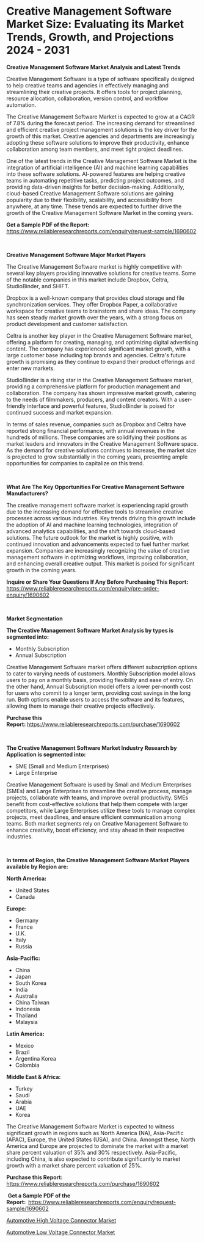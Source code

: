<p><h1>Creative Management Software Market Size: Evaluating its Market Trends, Growth, and Projections 2024 - 2031</h1></p><p><strong>Creative Management Software Market Analysis and Latest Trends</strong></p>
<p><p>Creative Management Software is a type of software specifically designed to help creative teams and agencies in effectively managing and streamlining their creative projects. It offers tools for project planning, resource allocation, collaboration, version control, and workflow automation.</p><p>The Creative Management Software Market is expected to grow at a CAGR of 7.8% during the forecast period. The increasing demand for streamlined and efficient creative project management solutions is the key driver for the growth of this market. Creative agencies and departments are increasingly adopting these software solutions to improve their productivity, enhance collaboration among team members, and meet tight project deadlines.</p><p>One of the latest trends in the Creative Management Software Market is the integration of artificial intelligence (AI) and machine learning capabilities into these software solutions. AI-powered features are helping creative teams in automating repetitive tasks, predicting project outcomes, and providing data-driven insights for better decision-making. Additionally, cloud-based Creative Management Software solutions are gaining popularity due to their flexibility, scalability, and accessibility from anywhere, at any time. These trends are expected to further drive the growth of the Creative Management Software Market in the coming years.</p></p>
<p><strong>Get a Sample PDF of the Report:&nbsp;</strong> <a href="https://www.reliableresearchreports.com/enquiry/request-sample/1690602">https://www.reliableresearchreports.com/enquiry/request-sample/1690602</a></p>
<p>&nbsp;</p>
<p><strong>Creative Management Software Major Market Players</strong></p>
<p><p>The Creative Management Software market is highly competitive with several key players providing innovative solutions for creative teams. Some of the notable companies in this market include Dropbox, Celtra, StudioBinder, and SHIFT.</p><p>Dropbox is a well-known company that provides cloud storage and file synchronization services. They offer Dropbox Paper, a collaborative workspace for creative teams to brainstorm and share ideas. The company has seen steady market growth over the years, with a strong focus on product development and customer satisfaction.</p><p>Celtra is another key player in the Creative Management Software market, offering a platform for creating, managing, and optimizing digital advertising content. The company has experienced significant market growth, with a large customer base including top brands and agencies. Celtra's future growth is promising as they continue to expand their product offerings and enter new markets.</p><p>StudioBinder is a rising star in the Creative Management Software market, providing a comprehensive platform for production management and collaboration. The company has shown impressive market growth, catering to the needs of filmmakers, producers, and content creators. With a user-friendly interface and powerful features, StudioBinder is poised for continued success and market expansion.</p><p>In terms of sales revenue, companies such as Dropbox and Celtra have reported strong financial performance, with annual revenues in the hundreds of millions. These companies are solidifying their positions as market leaders and innovators in the Creative Management Software space. As the demand for creative solutions continues to increase, the market size is projected to grow substantially in the coming years, presenting ample opportunities for companies to capitalize on this trend.</p></p>
<p>&nbsp;</p>
<p><strong>What Are The Key Opportunities For Creative Management Software Manufacturers?</strong></p>
<p><p>The creative management software market is experiencing rapid growth due to the increasing demand for effective tools to streamline creative processes across various industries. Key trends driving this growth include the adoption of AI and machine learning technologies, integration of advanced analytics capabilities, and the shift towards cloud-based solutions. The future outlook for the market is highly positive, with continued innovation and advancements expected to fuel further market expansion. Companies are increasingly recognizing the value of creative management software in optimizing workflows, improving collaboration, and enhancing overall creative output. This market is poised for significant growth in the coming years.</p></p>
<p><strong>Inquire or Share Your Questions If Any Before Purchasing This Report:</strong> <a href="https://www.reliableresearchreports.com/enquiry/pre-order-enquiry/1690602">https://www.reliableresearchreports.com/enquiry/pre-order-enquiry/1690602</a></p>
<p>&nbsp;</p>
<p><strong>Market Segmentation</strong></p>
<p><strong>The Creative Management Software Market Analysis by types is segmented into:</strong></p>
<p><ul><li>Monthly Subscription</li><li>Annual Subscription</li></ul></p>
<p><p>Creative Management Software market offers different subscription options to cater to varying needs of customers. Monthly Subscription model allows users to pay on a monthly basis, providing flexibility and ease of entry. On the other hand, Annual Subscription model offers a lower per-month cost for users who commit to a longer term, providing cost savings in the long run. Both options enable users to access the software and its features, allowing them to manage their creative projects effectively.</p></p>
<p><strong>Purchase this Report:&nbsp;</strong><a href="https://www.reliableresearchreports.com/purchase/1690602">https://www.reliableresearchreports.com/purchase/1690602</a></p>
<p>&nbsp;</p>
<p><strong>The Creative Management Software Market Industry Research by Application is segmented into:</strong></p>
<p><ul><li>SME (Small and Medium Enterprises)</li><li>Large Enterprise</li></ul></p>
<p><p>Creative Management Software is used by Small and Medium Enterprises (SMEs) and Large Enterprises to streamline the creative process, manage projects, collaborate with teams, and improve overall productivity. SMEs benefit from cost-effective solutions that help them compete with larger competitors, while Large Enterprises utilize these tools to manage complex projects, meet deadlines, and ensure efficient communication among teams. Both market segments rely on Creative Management Software to enhance creativity, boost efficiency, and stay ahead in their respective industries.</p></p>
<p>&nbsp;</p>
<p><strong>In terms of Region, the Creative Management Software Market Players available by Region are:</strong></p>
<p>
    <p> <strong> North America: </strong>
        <ul>
            <li>United States</li>
            <li>Canada</li>
        </ul>
        </p> 
    <p> <strong> Europe: </strong>
        <ul>
            <li>Germany</li>
            <li>France</li>
            <li>U.K.</li>
            <li>Italy</li>
            <li>Russia</li>
        </ul>
        </p> 
    <p> <strong> Asia-Pacific: </strong>
        <ul>
            <li>China</li>
            <li>Japan</li>
            <li>South Korea</li>
            <li>India</li>
            <li>Australia</li>
            <li>China Taiwan</li>
            <li>Indonesia</li>
            <li>Thailand</li>
            <li>Malaysia</li>
        </ul>
        </p> 
    <p> <strong> Latin America: </strong>
        <ul>
            <li>Mexico</li>
            <li>Brazil</li>
            <li>Argentina Korea</li>
            <li>Colombia</li>
        </ul>
        </p> 
    <p> <strong> Middle East & Africa: </strong>
        <ul>
            <li>Turkey</li>
            <li>Saudi</li>
            <li>Arabia</li>
            <li>UAE</li>
            <li>Korea</li>
        </ul>
    </p>
    </p>
<p><p>The Creative Management Software Market is expected to witness significant growth in regions such as North America (NA), Asia-Pacific (APAC), Europe, the United States (USA), and China. Amongst these, North America and Europe are projected to dominate the market with a market share percent valuation of 35% and 30% respectively. Asia-Pacific, including China, is also expected to contribute significantly to market growth with a market share percent valuation of 25%.</p></p>
<p><strong>Purchase this Report: </strong><a href="https://www.reliableresearchreports.com/purchase/1690602">https://www.reliableresearchreports.com/purchase/1690602</a></p>
<p>&nbsp;<strong>Get a Sample PDF of the Report:&nbsp;&nbsp;</strong><a href="https://www.reliableresearchreports.com/enquiry/request-sample/1690602">https://www.reliableresearchreports.com/enquiry/request-sample/1690602</a></p>
<p><strong></strong></p>
<p><p><a href="https://issuu.com/reportprime-2/docs/automotive-high-voltage-connector-market-size-2030">Automotive High Voltage Connector Market</a></p><p><a href="https://issuu.com/reportprime-2/docs/automotive-low-voltage-connector-market-size-2030.">Automotive Low Voltage Connector Market</a></p></p>